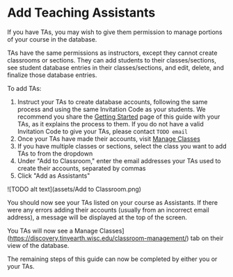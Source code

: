# Add Teaching Assistants

If you have TAs, you may wish to give them permission to manage portions of your course in the database.

TAs have the same permissions as instructors, except they cannot create classrooms or sections. They can add students to their classes/sections, see student database entries in their classes/sections, and edit, delete, and finalize those database entries.

To add TAs:

1. Instruct your TAs to create database accounts, following the same process and using the same Invitation Code as your students. We recommend you share the [Getting Started](register.md) page of this guide with your TAs, as it explains the process to them. If you do not have a valid Invitation Code to give your TAs, please contact `TODO email`
2. Once your TAs have made their accounts, visit [Manage Classes](https://discovery.tinyearth.wisc.edu/classroom-management/)
3. If you have multiple classes or sections, select the class you want to add TAs to from the dropdown
4. Under "Add to Classroom," enter the email addresses your TAs used to create their accounts, separated by commas
5. Click "Add as Assistants"

![TODO alt text](assets/Add to Classroom.png)

You should now see your TAs listed on your course as Assistants. If there were any errors adding their accounts (usually from an incorrect email address), a message will be displayed at the top of the screen.

You TAs will now see a Manage Classes](https://discovery.tinyearth.wisc.edu/classroom-management/) tab on their view of the database.

The remaining steps of this guide can now be completed by either you or your TAs.